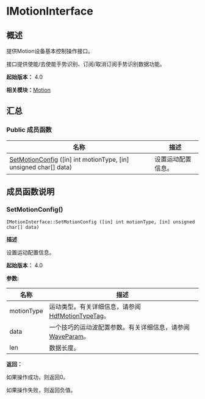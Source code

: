 # IMotionInterface


## 概述

提供Motion设备基本控制操作接口。

接口提供使能/去使能手势识别、订阅/取消订阅手势识别数据功能。

**起始版本：** 4.0

**相关模块：**[Motion](_motion_v11.md)


## 汇总


### Public 成员函数

| 名称 | 描述 | 
| -------- | -------- |
| [SetMotionConfig](#setmotionconfig) ([in] int motionType, [in] unsigned char[] data) | 设置运动配置信息。  | 


## 成员函数说明


### SetMotionConfig()

```
IMotionInterface::SetMotionConfig ([in] int motionType, [in] unsigned char[] data)
```
**描述**

设置运动配置信息。

**起始版本：** 4.0

**参数:**

| 名称 | 描述 | 
| -------- | -------- |
| motionType | 运动类型。有关详细信息，请参阅[HdfMotionTypeTag](_motion_v11.md#hdfmotiontypetag)。  | 
| data | 一个技巧的运动波配置参数。有关详细信息，请参阅[WaveParam](_wave_param_v11.md)。  | 
| len | 数据长度。 | 

**返回：**

如果操作成功，则返回0。

如果操作失败，则返回负值。
